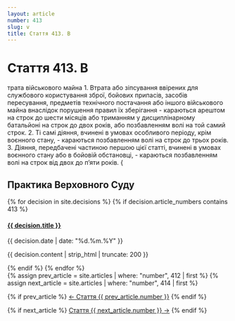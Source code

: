 ```yaml
---
layout: article
number: 413
slug: v
title: Стаття 413. В
---
```


# Стаття 413. В

трата військового майна 1. Втрата або зіпсування ввірених для службового користування зброї, бойових припасів, засобів пересування, предметів технічного постачання або іншого військового майна внаслідок порушення правил їх зберігання - караються арештом на строк до шести місяців або триманням у дисциплінарному батальйоні на строк до двох років, або позбавленням волі на той самий строк. 2. Ті самі діяння, вчинені в умовах особливого періоду, крім воєнного стану, - караються позбавленням волі на строк до трьох років. 3. Діяння, передбачені частиною першою цієї статті, вчинені в умовах воєнного стану або в бойовій обстановці, - караються позбавленням волі на строк від двох до п’яти років. {

## Практика Верховного Суду

<div class="decisions-container">
{% for decision in site.decisions %}
  {% if decision.article_numbers contains 413 %}
    <div class="decision-item">
      <h4><a href="{{ decision.url }}">{{ decision.title }}</a></h4>
      <p class="decision-date">{{ decision.date | date: "%d.%m.%Y" }}</p>
      <p class="decision-excerpt">{{ decision.content | strip_html | truncate: 200 }}</p>
    </div>
  {% endif %}
{% endfor %}
</div>

<div class="article-navigation">
  {% assign prev_article = site.articles | where: "number", 412 | first %}
  {% assign next_article = site.articles | where: "number", 414 | first %}
  
  {% if prev_article %}
    <a href="{{ prev_article.url }}" class="prev-article">← Стаття {{ prev_article.number }}</a>
  {% endif %}
  
  {% if next_article %}
    <a href="{{ next_article.url }}" class="next-article">Стаття {{ next_article.number }} →</a>
  {% endif %}
</div>
